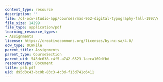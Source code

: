 ```yaml
---
content_type: resource
description: ''
file: /ol-ocw-studio-app/courses/mas-962-digital-typography-fall-1997/d95d3c43bc0b83c34c3df13d741c6411_ps6.pdf
file_size: 14299
file_type: application/pdf
learning_resource_types:
- Assignments
license: https://creativecommons.org/licenses/by-nc-sa/4.0/
ocw_type: OCWFile
parent_title: Assignments
parent_type: CourseSection
parent_uid: 543dc638-c4f5-a742-6523-1aeca169dfbd
resourcetype: Document
title: ps6.pdf
uid: d95d3c43-bc0b-83c3-4c3d-f13d741c6411
---
```

